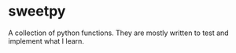 # sweetpy
A collection of python functions. They are mostly written to test and implement what I learn.
